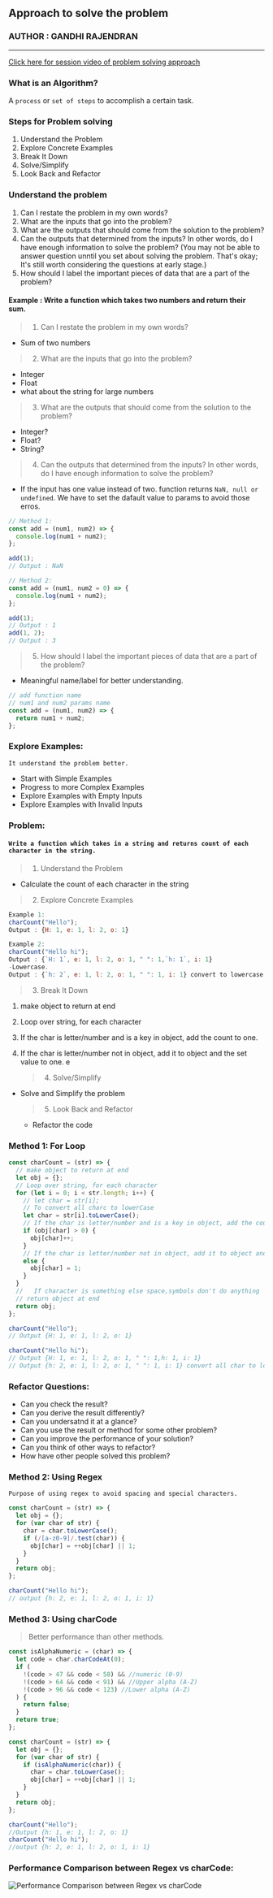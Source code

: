 ## Approach to solve the problem

### **AUTHOR : GANDHI RAJENDRAN**

---

[Click here for session video of problem solving approach](https://drive.google.com/file/d/15JHTcp01H_I02Tybz2hwmWSd8_EbNKva/view?usp=sharing)

### What is an Algorithm?

A `process` or `set of steps` to accomplish a certain task.

### Steps for Problem solving

1. Understand the Problem
2. Explore Concrete Examples
3. Break It Down
4. Solve/Simplify
5. Look Back and Refactor

### Understand the problem

1. Can I restate the problem in my own words?
2. What are the inputs that go into the problem?
3. What are the outputs that should come from the solution to the problem?
4. Can the outputs that determined from the inputs? In other words, do I have enough information to solve the problem? (You may not be able to answer question unntil you set about solving the problem. That's okay; It's still worth considering the questions at early stage.)
5. How should I label the important pieces of data that are a part of the problem?

#### Example : Write a function which takes two numbers and return their sum.

> 1. Can I restate the problem in my own words?

- Sum of two numbers

> 2. What are the inputs that go into the problem?

- Integer
- Float
- what about the string for large numbers

> 3.  What are the outputs that should come from the solution to the problem?

- Integer?
- Float?
- String?

> 4. Can the outputs that determined from the inputs? In other words, do I have enough information to solve the problem?

- If the input has one value instead of two. function returns `NaN, null or undefined`. We have to set the dafault value to params to avoid those erros.

```js
// Method 1:
const add = (num1, num2) => {
  console.log(num1 + num2);
};

add(1);
// Output : NaN

// Method 2:
const add = (num1, num2 = 0) => {
  console.log(num1 + num2);
};

add(1);
// Output : 1
add(1, 2);
// Output : 3
```

> 5.  How should I label the important pieces of data that are a part of the problem?

- Meaningful name/label for better understanding.

```js
// add function name
// num1 and num2 params name
const add = (num1, num2) => {
  return num1 + num2;
};
```

### Explore Examples:

`It understand the problem better.`

- Start with Simple Examples
- Progress to more Complex Examples
- Explore Examples with Empty Inputs
- Explore Examples with Invalid Inputs

### Problem:

#### `Write a function which takes in a string and returns count of each character in the string.`

> 1.  Understand the Problem

- Calculate the count of each character in the string

> 2. Explore Concrete Examples

```js
Example 1:
charCount("Hello");
Output : {H: 1, e: 1, l: 2, o: 1}

Example 2:
charCount("Hello hi");
Output : {`H: 1`, e: 1, l: 2, o: 1, " ": 1,`h: 1`, i: 1}
-Lowercase.
Output : {`h: 2`, e: 1, l: 2, o: 1, " ": 1, i: 1} convert to lowercase
```

> 3. Break It Down

1. make object to return at end
2. Loop over string, for each character
3. If the char is letter/number and is a key in object, add the count to one.
4. If the char is letter/number not in object, add it to object and the set value to one.
   e

   > 4. Solve/Simplify

- Solve and Simplify the problem

  > 5.  Look Back and Refactor

  - Refactor the code

### Method 1: For Loop

```js
const charCount = (str) => {
  // make object to return at end
  let obj = {};
  // Loop over string, for each character
  for (let i = 0; i < str.length; i++) {
    // let char = str[i];
    // To convert all charc to lowerCase
    let char = str[i].toLowerCase();
    // If the char is letter/number and is a key in object, add the count to one.
    if (obj[char] > 0) {
      obj[char]++;
    }
    // If the char is letter/number not in object, add it to object and the set value to one.
    else {
      obj[char] = 1;
    }
  }
  //   If character is something else space,symbols don't do anything
  // return object at end
  return obj;
};

charCount("Hello");
// Output {H: 1, e: 1, l: 2, o: 1}

charCount("Hello hi");
// Output {H: 1, e: 1, l: 2, o: 1, " ": 1,h: 1, i: 1}
// Output {h: 2, e: 1, l: 2, o: 1, " ": 1, i: 1} convert all char to lowercase
```

### Refactor Questions:

- Can you check the result?
- Can you derive the result differently?
- Can you undersatnd it at a glance?
- Can you use the result or method for some other problem?
- Can you improve the performance of your solution?
- Can you think of other ways to refactor?
- How have other people solved this problem?

### Method 2: Using Regex

`Purpose of using regex to avoid spacing and special characters.`

```js
const charCount = (str) => {
  let obj = {};
  for (var char of str) {
    char = char.toLowerCase();
    if (/[a-z0-9]/.test(char)) {
      obj[char] = ++obj[char] || 1;
    }
  }
  return obj;
};

charCount("Hello hi");
// output {h: 2, e: 1, l: 2, o: 1, i: 1}
```

### Method 3: Using charCode

> Better performance than other methods.

```js
const isAlphaNumeric = (char) => {
  let code = char.charCodeAt(0);
  if (
    !(code > 47 && code < 58) && //numeric (0-9)
    !(code > 64 && code < 91) && //Upper alpha (A-Z)
    !(code > 96 && code < 123) //Lower alpha (A-Z)
  ) {
    return false;
  }
  return true;
};

const charCount = (str) => {
  let obj = {};
  for (var char of str) {
    if (isAlphaNumeric(char)) {
      char = char.toLowerCase();
      obj[char] = ++obj[char] || 1;
    }
  }
  return obj;
};

charCount("Hello");
//Output {h: 1, e: 1, l: 2, o: 1}
charCount("Hello hi");
//output {h: 2, e: 1, l: 2, o: 1, i: 1}
```

### Performance Comparison between Regex vs charCode:

![Performance Comparison between Regex vs charCode](./Images/Screenshot%20from%202022-09-15%2011-52-37.png)
